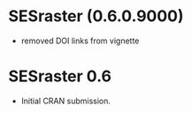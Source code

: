 # SESraster (0.6.0.9000)

* removed DOI links from vignette

# SESraster 0.6

* Initial CRAN submission.
